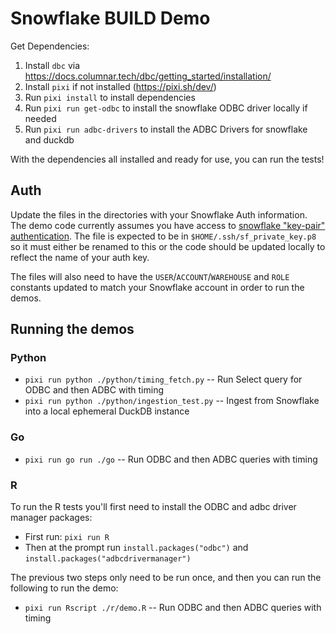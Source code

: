 # Snowflake BUILD Demo

Get Dependencies:

1. Install `dbc` via https://docs.columnar.tech/dbc/getting_started/installation/
2. Install `pixi` if not installed (https://pixi.sh/dev/)
3. Run `pixi install` to install dependencies
4. Run `pixi run get-odbc` to install the snowflake ODBC driver locally if needed
5. Run `pixi run adbc-drivers` to install the ADBC Drivers for snowflake and duckdb

With the dependencies all installed and ready for use, you can run the tests!

## Auth

Update the files in the directories with your Snowflake Auth information. The demo code
currently assumes you have access to [snowflake "key-pair" authentication](https://docs.snowflake.com/en/developer-guide/sql-api/authenticating#label-sql-api-authenticating-key-pair). The file is expected to be in `$HOME/.ssh/sf_private_key.p8` so it must
either be renamed to this or the code should be updated locally to reflect the name of your
auth key.

The files will also need to have the `USER`/`ACCOUNT`/`WAREHOUSE` and `ROLE` constants updated
to match your Snowflake account in order to run the demos.

## Running the demos

### Python

* `pixi run python ./python/timing_fetch.py` -- Run Select query for ODBC and then ADBC with timing
* `pixi run python ./python/ingestion_test.py` -- Ingest from Snowflake into a local ephemeral DuckDB instance

### Go

* `pixi run go run ./go` -- Run ODBC and then ADBC queries with timing

### R

To run the R tests you'll first need to install the ODBC and adbc driver manager packages:

* First run: `pixi run R`
* Then at the prompt run `install.packages("odbc")` and `install.packages("adbcdrivermanager")`

The previous two steps only need to be run once, and then you can run the following to run the demo:

* `pixi run Rscript ./r/demo.R` -- Run ODBC and then ADBC queries with timing


